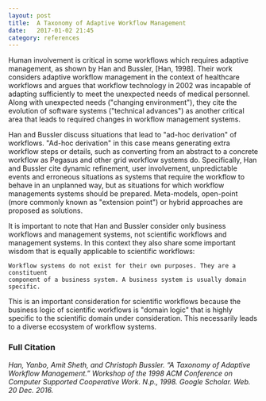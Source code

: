 ```yaml
---
layout: post
title:  A Taxonomy of Adaptive Workflow Management
date:   2017-01-02 21:45
category: references
---
```


Human involvement is critical in some workflows which requires adaptive
management, as shown by Han and Bussler, \[Han, 1998]. Their work considers
adaptive workflow management in the context of healthcare workflows and
argues that workflow technology in 2002 was incapable of adapting sufficiently
to meet the unexpected needs of medical personnel. Along with unexpected needs
("changing environment"), they cite the evolution of software systems
("technical advances") as another critical area that leads to required changes
in workflow management systems. 

Han and Bussler discuss situations that lead to "ad-hoc derivation" of 
workflows. "Ad-hoc derivation" in this case means generating extra workflow 
steps or details, such as converting from an abstract to a concrete workflow as
Pegasus and other grid workflow systems do. Specifically, Han and Bussler cite
dynamic refinement, user involvement, unpredictable events and erroneous
situations as systems that require the workflow to behave in an unplanned way,
but as situations for which workflow managements systems should be prepared.
Meta-models, open-point (more commonly known as "extension point") or hybrid 
approaches are proposed as solutions.

It is important to note that Han and Bussler consider only business workflows
and management systems, not scientific workflows and management systems. In
this context they also share some important wisdom that is equally applicable
to scientific workflows:

```
Workflow systems do not exist for their own purposes. They are a constituent
component of a business system. A business system is usually domain specific.
```

This is an important consideration for scientific workflows because the
business logic of scientific workflows is "domain logic" that is highly
specific to the scientific domain under consideration. This necessarily leads 
to a diverse ecosystem of workflow systems.

### Full Citation

_Han, Yanbo, Amit Sheth, and Christoph Bussler. “A Taxonomy of Adaptive Workflow Management.” Workshop of the 1998 ACM Conference on Computer Supported Cooperative Work. N.p., 1998. Google Scholar. Web. 20 Dec. 2016._


